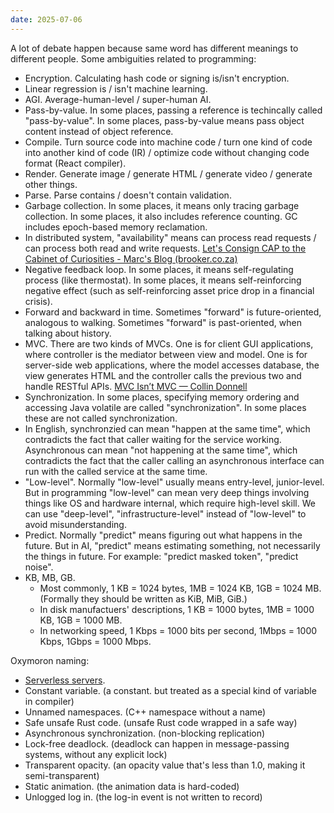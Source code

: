 ```yaml
---
date: 2025-07-06
---
```



A lot of debate happen because same word has different meanings to different people. Some ambiguities related to programming:

<!-- truncate -->

- Encryption. Calculating hash code or signing is/isn't encryption.
- Linear regression is / isn't machine learning.
- AGI. Average-human-level / super-human AI.
- Pass-by-value. In some places, passing a reference is techincally called "pass-by-value". In some places, pass-by-value means pass object content instead of object reference.
- Compile. Turn source code into machine code / turn one kind of code into another kind of code (IR) / optimize code without changing code format (React compiler).
- Render. Generate image / generate HTML / generate video / generate other things.
- Parse. Parse contains / doesn't contain validation.
- Garbage collection. In some places, it means only tracing garbage collection. In some places, it also includes reference counting. GC includes epoch-based memory reclamation.
- In distributed system, "availability" means can process read requests / can process both read and write requests. [Let's Consign CAP to the Cabinet of Curiosities - Marc's Blog (brooker.co.za)](https://brooker.co.za/blog/2024/07/25/cap-again.html)
- Negative feedback loop. In some places, it means self-regulating process (like thermostat). In some places, it means self-reinforcing negative effect (such as self-reinforcing asset price drop in a financial crisis).
- Forward and backward in time. Sometimes "forward" is future-oriented, analogous to walking. Sometimes "forward" is past-oriented, when talking about history.
- MVC. There are two kinds of MVCs. One is for client GUI applications, where controller is the mediator between view and model. One is for server-side web applications, where the model accesses database, the view generates HTML and the controller calls the previous two and handle RESTful APIs. [MVC Isn’t MVC — Collin Donnell](https://collindonnell.com/mvc-isnt-mvc)
- Synchronization. In some places, specifying memory ordering and accessing Java volatile are called "synchronization". In some places these are not called synchronization.
- In English, synchronzied can mean "happen at the same time", which contradicts the fact that caller waiting for the service working. Asynchronous can mean "not happening at the same time", which contradicts the fact that the caller calling an asynchronous interface can run with the called service at the same time.
- "Low-level". Normally "low-level" usually means entry-level, junior-level. But in programming "low-level" can mean very deep things involving things like OS and hardware internal, which require high-level skill. We can use "deep-level", "infrastructure-level" instead of "low-level" to avoid misunderstanding.
- Predict. Normally "predict" means figuring out what happens in the future. But in AI, "predict" means estimating something, not necessarily the things in future. For example: "predict masked token", "predict noise".
- KB, MB, GB. 
  - Most commonly, 1 KB = 1024 bytes, 1MB = 1024 KB, 1GB = 1024 MB. (Formally they should be written as KiB, MiB, GiB.)
  - In disk manufactuers' descriptions, 1 KB = 1000 bytes, 1MB = 1000 KB, 1GB = 1000 MB. 
  - In networking speed, 1 Kbps = 1000 bits per second, 1Mbps = 1000 Kbps, 1Gbps = 1000 Mbps.



Oxymoron naming:

- [Serverless servers](https://vercel.com/blog/serverless-servers-node-js-with-in-function-concurrency).
- Constant variable. (a constant. but treated as a special kind of variable in compiler)
- Unnamed namespaces. (C++ namespace without a name)
- Safe unsafe Rust code. (unsafe Rust code wrapped in a safe way)
- Asynchronous synchronization. (non-blocking replication)
- Lock-free deadlock. (deadlock can happen in message-passing systems, without any explicit lock)
- Transparent opacity. (an opacity value that's less than 1.0, making it semi-transparent)
- Static animation. (the animation data is hard-coded)
- Unlogged log in. (the log-in event is not written to record)


